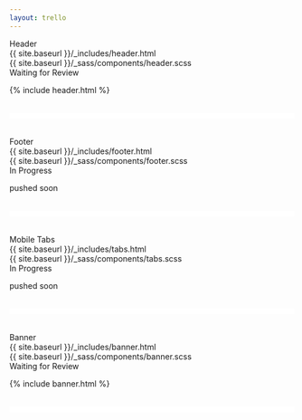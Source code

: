 ```yaml
---
layout: trello
---
```


<p class="trello">
  <span class="component-name">Header</span><br>
  <span class="location location--html">{{ site.baseurl }}/_includes/header.html</span><br>
  <span class="location location--scss">{{ site.baseurl }}/_sass/components/header.scss</span><br>
  <span class="component-status component-status--is-waiting-for-review">Waiting for Review</span>
</p>

{% include header.html %}

<hr style="margin: 2rem 0rem; background-color: white; border: none; height: 10px;">


<p class="trello">
  <span class="component-name">Footer</span><br>
  <span class="location location--html">{{ site.baseurl }}/_includes/footer.html</span><br>
  <span class="location location--scss">{{ site.baseurl }}/_sass/components/footer.scss</span><br>
  <span class="component-status component-status--is-in-progress">In Progress</span>
</p>

<p class="trello">
  pushed soon
</p>

<hr style="margin: 2rem 0rem; background-color: white; border: none; height: 10px;">


<p class="trello">
  <span class="component-name">Mobile Tabs</span><br>
  <span class="location location--html">{{ site.baseurl }}/_includes/tabs.html</span><br>
  <span class="location location--scss">{{ site.baseurl }}/_sass/components/tabs.scss</span><br>
  <span class="component-status component-status--is-in-progress">In Progress</span>
</p>

<p class="trello">
  pushed soon
</p>

<hr style="margin: 2rem 0rem; background-color: white; border: none; height: 10px;">


<p class="trello">
  <span class="component-name">Banner</span><br>
  <span class="location location--html">{{ site.baseurl }}/_includes/banner.html</span><br>
  <span class="location location--scss">{{ site.baseurl }}/_sass/components/banner.scss</span><br>
  <span class="component-status component-status--is-waiting-for-review">Waiting for Review</span>
</p>

{% include banner.html %}

<hr style="margin: 2rem 0rem; background-color: white; border: none; height: 10px;">


